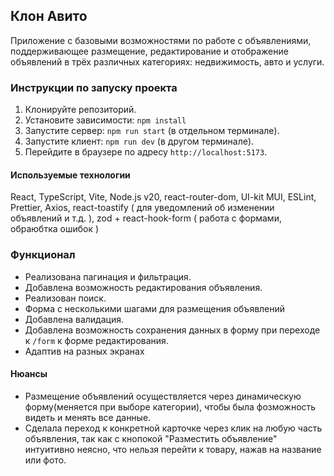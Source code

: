 ## Клон Авито 

Приложение с базовыми возможностями по работе с объявлениями, поддерживающее размещение, редактирование и отображение объявлений в трёх различных категориях: недвижимость, авто и услуги.

### Инструкции по запуску проекта
1.  Клонируйте репозиторий.
2.  Установите зависимости: `npm install`
3.  Запустите сервер: `npm run start` (в отдельном терминале).
4.  Запустите клиент: `npm run dev` (в другом терминале).
5.  Перейдите в браузере по адресу `http://localhost:5173`.

#### Используемые технологии
React, TypeScript, Vite, Node.js v20, react-router-dom, UI-kit MUI, ESLint, Prettier, Axios, react-toastify ( для уведомлений об изменении объявлений и т.д. ), zod + react-hook-form ( работа с формами, обраюбтка ошибок )

### Функционал
*   Реализована пагинация и фильтрация.
*   Добавлена возможность редактирования объявления.
*   Реализован поиск.
*   Форма с несколькими шагами для размещения объявлений
*   Добавлена валидация.
*   Добавлена возможность сохранения данных в форму при переходе к `/form` к форме редактирования.
*   Адаптив на разных экранах

#### Нюансы
*   Размещение объявлений осуществляется через динамическую форму(меняется при выборе категории), чтобы была фозможность видеть и менять все данные.
*   Сделала переход к конкретной карточке через клик на любую часть объявления, так как с кнопокой "Разместить объявление" интуитивно неясно, что нельзя перейти к товару, нажав на название или фото.

